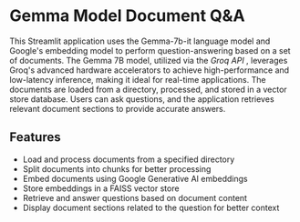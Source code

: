 # Gemma Model Document Q&A

This Streamlit application uses the Gemma-7b-it language model and Google's embedding model to perform question-answering based on a set of documents. 
The Gemma 7B model, utilized via the *Groq API* , leverages Groq's advanced hardware accelerators to achieve high-performance and low-latency inference, making it ideal for real-time applications.
The documents are loaded from a directory, processed, and stored in a vector store database. Users can ask questions, and the application retrieves relevant document sections to provide accurate answers.

## Features

- Load and process documents from a specified directory
- Split documents into chunks for better processing
- Embed documents using Google Generative AI embeddings
- Store embeddings in a FAISS vector store
- Retrieve and answer questions based on document content
- Display document sections related to the question for better context
